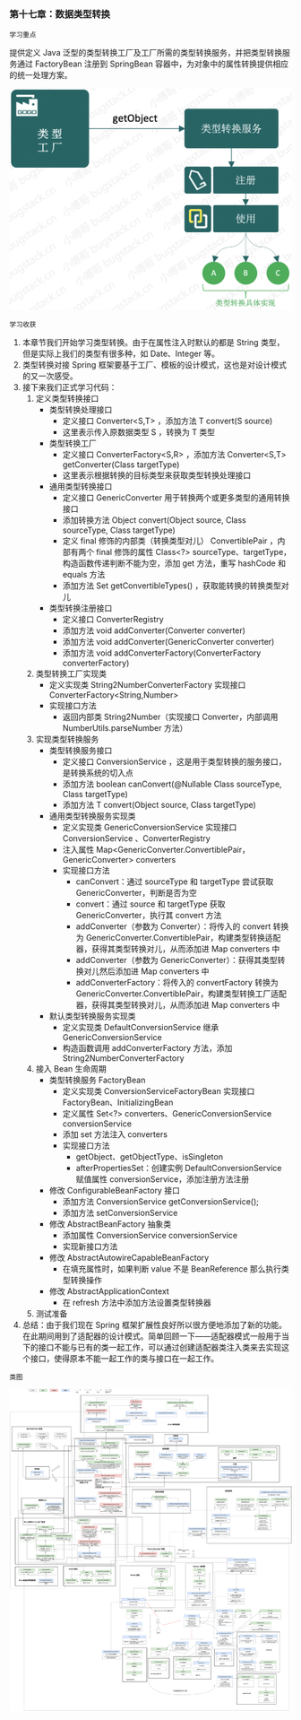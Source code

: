 ### 第十七章：数据类型转换

`学习重点`

提供定义 Java 泛型的类型转换工厂及工厂所需的类型转换服务，并把类型转换服务通过 FactoryBean 注册到 SpringBean 容器中，为对象中的属性转换提供相应的统一处理方案。

<img src="./pic/spring17_1.png">

`学习收获`

1. 本章节我们开始学习类型转换。由于在属性注入时默认的都是 String 类型，但是实际上我们的类型有很多种，如 Date、Integer 等。
2. 类型转换对接 Spring 框架要基于工厂、模板的设计模式，这也是对设计模式的又一次感受。
3. 接下来我们正式学习代码：
    1. 定义类型转换接口
        - 类型转换处理接口
            - 定义接口 Converter<S,T> ，添加方法 T convert(S source)
            - 这里表示传入原数据类型 S ，转换为 T 类型
        - 类型转换工厂
            - 定义接口 ConverterFactory<S,R> ，添加方法 <T extends R> Converter<S,T> getConverter(Class<T> targetType)
            - 这里表示根据转换的目标类型来获取类型转换处理接口
        - 通用类型转换接口
            - 定义接口 GenericConverter 用于转换两个或更多类型的通用转换接口
            - 添加转换方法 Object convert(Object source, Class sourceType, Class targetType)
            - 定义 final 修饰的内部类（转换类型对儿） ConvertiblePair ，内部有两个 final 修饰的属性 Class<?> sourceType、targetType，构造函数传递判断不能为空，添加 get 方法，重写 hashCode 和 equals 方法
            - 添加方法 Set<ConvertiblePair> getConvertibleTypes() ，获取能转换的转换类型对儿
        - 类型转换注册接口
            - 定义接口 ConverterRegistry
            - 添加方法 void addConverter(Converter<?,?> converter)
            - 添加方法 void addConverter(GenericConverter converter)
            - 添加方法 void addConverterFactory(ConverterFactory<?,?> converterFactory)
    2. 类型转换工厂实现类
        - 定义实现类 String2NumberConverterFactory 实现接口 ConverterFactory<String,Number>
        - 实现接口方法
            - 返回内部类 String2Number（实现接口 Converter，内部调用 NumberUtils.parseNumber 方法）
    3. 实现类型转换服务
        - 类型转换服务接口
            - 定义接口 ConversionService ，这是用于类型转换的服务接口，是转换系统的切入点
            - 添加方法 boolean canConvert(@Nullable Class<?> sourceType, Class<?> targetType)
            - 添加方法 <T> T convert(Object source, Class<T> targetType)
        - 通用类型转换服务实现类
            - 定义实现类 GenericConversionService 实现接口 ConversionService 、ConverterRegistry
            - 注入属性 Map<GenericConverter.ConvertiblePair，GenericConverter> converters
            - 实现接口方法
                - canConvert：通过 sourceType 和 targetType 尝试获取 GenericConverter，判断是否为空
                - convert：通过 source 和 targetType 获取 GenericConverter，执行其 convert 方法
                - addConverter（参数为 Converter）：将传入的 convert 转换为 GenericConverter.ConvertiblePair，构建类型转换适配器，获得其类型转换对儿，从而添加进 Map converters 中
                - addConverter（参数为 GenericConverter）：获得其类型转换对儿然后添加进 Map converters 中
                - addConverterFactory：将传入的 convertFactory 转换为 GenericConverter.ConvertiblePair，构建类型转换工厂适配器，获得其类型转换对儿，从而添加进 Map converters 中
        - 默认类型转换服务实现类
            - 定义实现类 DefaultConversionService 继承 GenericConversionService
            - 构造函数调用 addConverterFactory 方法，添加 String2NumberConverterFactory
    4. 接入 Bean 生命周期
        - 类型转换服务 FactoryBean
            - 定义实现类 ConversionServiceFactoryBean 实现接口 FactoryBean<ConversionService>、InitializingBean
            - 定义属性 Set<?> converters、GenericConversionService conversionService
            - 添加 set 方法注入 converters
            - 实现接口方法
                - getObject、getObjectType、isSingleton
                - afterPropertiesSet：创建实例 DefaultConversionService 赋值属性 conversionService，添加注册方法注册
        - 修改 ConfigurableBeanFactory 接口
            - 添加方法 ConversionService getConversionService();
            - 添加方法 setConversionService
        - 修改 AbstractBeanFactory 抽象类
            - 添加属性 ConversionService conversionService
            - 实现新接口方法
        - 修改 AbstractAutowireCapableBeanFactory
            - 在填充属性时，如果判断 value 不是 BeanReference 那么执行类型转换操作
        - 修改 AbstractApplicationContext
            - 在 refresh 方法中添加方法设置类型转换器
    5. 测试准备
4. 总结：由于我们现在 Spring 框架扩展性良好所以很方便地添加了新的功能。在此期间用到了适配器的设计模式。简单回顾一下——适配器模式一般用于当下的接口不能与已有的类一起工作，可以通过创建适配器类注入类来去实现这个接口，使得原本不能一起工作的类与接口在一起工作。

`类图`

<img src="./pic/spring17_类图.drawio.png">